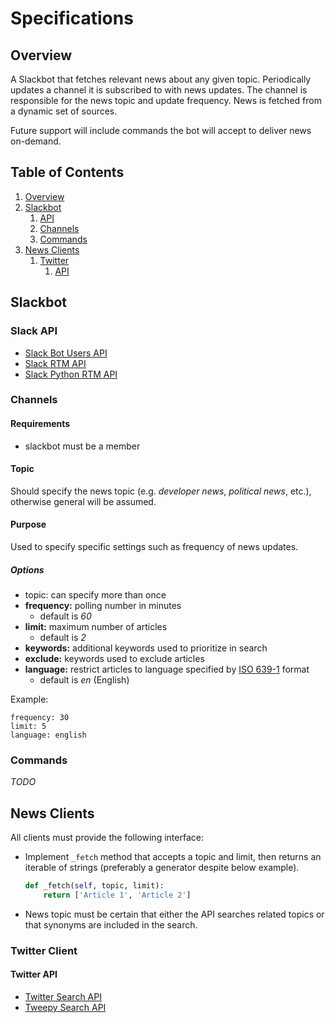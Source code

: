 # Specifications

## Overview
A Slackbot that fetches relevant news about any given topic.  Periodically
updates a channel it is subscribed to with news updates.  The channel is
responsible for the news topic and update frequency.  News is fetched from a
dynamic set of sources.

Future support will include commands the bot will accept to deliver news
on-demand.


## Table of Contents
1. [Overview](#overview)
1. [Slackbot](#slackbot)
    1. [API](#slack-api)
    1. [Channels](#channels)
    1. [Commands](#commands)
1. [News Clients](#news-clients)
    1. [Twitter](#twitter-client)
        1. [API](#twitter-api)

## Slackbot

### Slack API
* [Slack Bot Users API](https://api.slack.com/bot-users)
* [Slack RTM API](https://api.slack.com/rtm)
* [Slack Python RTM API](https://slackapi.github.io/python-slackclient/real_time_messaging.html#rtm-events)

### Channels

#### Requirements
* slackbot must be a member

#### Topic
Should specify the news topic (e.g. *developer news*, *political news*, etc.),
otherwise general will be assumed.

#### Purpose
Used to specify specific settings such as frequency of news updates.

##### Options
* topic: can specify more than once
* **frequency:** polling number in minutes
    * default is *60*
* **limit:** maximum number of articles
    * default is *2*
* **keywords:** additional keywords used to prioritize in search
* **exclude:** keywords used to exclude articles
* **language:** restrict articles to language specified by
  [ISO 639-1](https://en.wikipedia.org/wiki/List_of_ISO_639-1_codes) format
    * default is *en* (English)

Example:
```
frequency: 30
limit: 5
language: english
```

### Commands
*TODO*

## News Clients
All clients must provide the following interface:
* Implement `_fetch` method that accepts a topic and limit, then returns
  an iterable of strings (preferably a generator despite below example).

    ```python
    def _fetch(self, topic, limit):
        return ['Article 1', 'Article 2']
    ```

* News topic must be certain that either the API searches related
  topics or that synonyms are included in the search.

### Twitter Client

#### Twitter API
* [Twitter Search API](https://dev.twitter.com/rest/public/search)
* [Tweepy Search API](https://tweepy.readthedocs.io/en/v3.5.0/api.html#API.search)
